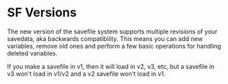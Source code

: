 # SF Versions

The new version of the savefile system supports multiple revisions of your savedata, aka backwards compatibility. This means you can add new variables, remove old ones and perform a few basic operations for handling deleted variables.

If you make a savefile in v1, then it will load in v2, v3, etc, but a savefile in v3 won't load in v1/v2 and a v2 savefile won't load in v1.

